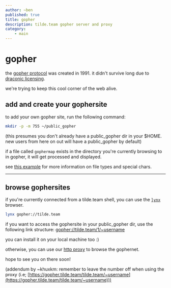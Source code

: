 ```yaml
---
author: ~ben
published: true
title: gopher
description: tilde.team gopher server and proxy
category: 
    - main
---
```


# gopher

the [gopher protocol](http://en.wikipedia.org/wiki/Gopher_(protocol)) was created in 1991. it didn't survive long due to [draconic licensing](http://www.nic.funet.fi/pub/vms/networking/gopher/gopher-software-licensing-policy.ancient).

we're trying to keep this cool corner of the web alive. 

## add and create your gophersite

to add your own gopher site, run the following command:
```bash
mkdir -p -m 755 ~/public_gopher
```
(this presumes you don't already have a public_gopher dir in your $HOME. new users from here on out will have a public_gopher by default)

if a file called `gophermap` exists in the directory you're currently browsing to in gopher, it will get processed and displayed. 

see [this example](https://github.com/prologic/gophernicus/blob/master/README.Gophermap) for more information on file types and special chars.

---

## browse gophersites

if you're currently connected from a tilde.team shell, you can use the [`lynx`](https://lynx.browser.org/) browser.
```bash
lynx gopher://tilde.team
```

if you want to access the gophersite in your public_gopher dir, use the following link structure:
[gopher://tilde.team/1/~username](gopher://tilde.team/1/~username)

you can install it on your local machine too :)

otherwise, you can use our [http proxy](https://gopher.tilde.team) to browse the gophernet.

hope to see you on there soon!

(addendum by ~khuxkm: remember to leave the number off when using the proxy (i.e; [https://gopher.tilde.team/tilde.team/~username](https://gopher.tilde.team/tilde.team/~username)))